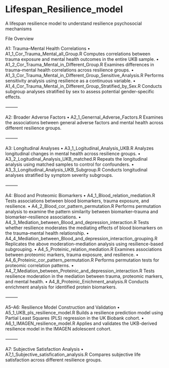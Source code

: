 # Lifespan_Resilience_model
A lifespan resilience model to understand resilience psychosocial mechanisms 

File Overview

A1: Trauma–Mental Health Correlations
	•	A1_1_Cor_Trauma_Mental_all_Group.R
Computes correlations between trauma exposure and mental health outcomes in the entire UKB sample.
	•	A1_2_Cor_Trauma_Mental_in_Different_Group.R
Examines differences in trauma–mental health correlations across resilience groups.
	•	A1_3_Cor_Trauma_Mental_in_Different_Group_Sensitive_Analysis.R
Performs sensitivity analysis using resilience as a continuous variable.
	•	A1_4_Cor_Trauma_Mental_in_Different_Group_Stratified_by_Sex.R
Conducts subgroup analyses stratified by sex to assess potential gender-specific effects.

⸻

A2: Broader Adverse Factors
	•	A2_1_Genernal_Adverse_Factors.R
Examines the associations between general adverse factors and mental health across different resilience groups.

⸻

A3: Longitudinal Analyses
	•	A3_1_Logitudinal_Analysis_UKB.R
Analyzes longitudinal changes in mental health across resilience groups.
	•	A3_2_Logitudinal_Analysis_UKB_matched.R
Repeats the longitudinal analysis using matched samples to control for confounders.
	•	A3_3_Longitudinal_Analysis_UKB_Subgroup.R
Conducts longitudinal analyses stratified by symptom severity subgroups.

⸻

A4: Blood and Proteomic Biomarkers
	•	A4_1_Blood_relation_mediation.R
Tests associations between blood biomarkers, trauma exposure, and resilience.
	•	A4_2_Blood_cor_pattern_permutation.R
Performs permutation analysis to examine the pattern similarity between biomarker–trauma and biomarker–resilience associations.
	•	A4_3_Mediation_between_Blood_and_depression_interaction.R
Tests whether resilience moderates the mediating effects of blood biomarkers on the trauma–mental health relationship.
	•	A4_4_Mediation_between_Blood_and_depression_interaction_grouping.R
Replicates the above moderation-mediation analysis using resilience-based subgrouping.
	•	A4_5_Proteinic_relation_mediation.R
Examines associations between proteomic markers, trauma exposure, and resilience.
	•	A4_6_Proteinic_cor_pattern_permutation.R
Performs permutation tests for proteomic correlation patterns.
	•	A4_7_Mediation_between_Proteinic_and_depression_interaction.R
Tests resilience moderation in the mediation between trauma, proteomic markers, and mental health.
	•	A4_8_Proteinic_Enichment_analysis.R
Conducts enrichment analysis for identified protein biomarkers.

⸻

A5–A6: Resilience Model Construction and Validation
	•	A5_1_UKB_pls_resilience_model.R
Builds a resilience prediction model using Partial Least Squares (PLS) regression in the UK Biobank cohort.
	•	A6_1_IMAGEN_resilience_model.R
Applies and validates the UKB-derived resilience model in the IMAGEN adolescent cohort.

⸻

A7: Subjective Satisfaction Analysis
	•	A7_1_Subjective_satisfication_analysis.R
Compares subjective life satisfaction across different resilience groups.

